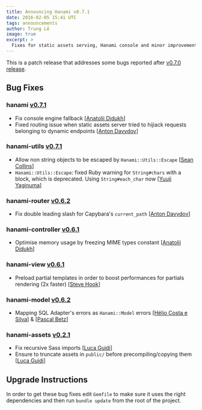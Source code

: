 ```yaml
---
title: Announcing Hanami v0.7.1
date: 2016-02-05 15:41 UTC
tags: announcements
author: Trung Lê
image: true
excerpt: >
  Fixes for static assets serving, Hanami console and minor improvements
---
```


This is a patch release that addresses some bugs reported after [v0.7.0 release](/blog/2016/01/22/lotus-is-now-hanami.html).

## Bug Fixes

### hanami [v0.7.1](https://github.com/hanami/hanami/blob/master/CHANGELOG.md#v071---2016-02-05)

  - Fix console engine fallback [[Anatolii Didukh](https://github.com/railsme)]
  - Fixed routing issue when static assets server tried to hijiack requests belonging to dynamic endpoints [[Anton Davydov](https://github.com/davydovanton)]

### hanami-utils [v0.7.1](https://github.com/hanami/utils/blob/master/CHANGELOG.md#v071---2016-02-05)

  - Allow non string objects to be escaped by `Hanami::Utils::Escape` [[Sean Collins](https://github.com/cllns)]
  - `Hanami::Utils::Escape`: fixed Ruby warning for `String#chars` with a block, which is deprecated. Using `String#each_char` now [[Yuuji Yaginuma](https://github.com/y-yagi)]

### hanami-router [v0.6.2](https://github.com/hanami/router/blob/master/CHANGELOG.md#v062---2016-02-05)

  - Fix double leading slash for Capybara's `current_path` [[Anton Davydov](https://github.com/davydovanton)]

### hanami-controller [v0.6.1](https://github.com/hanami/controller/blob/master/CHANGELOG.md#v061---2016-02-05)

  - Optimise memory usage by freezing MIME types constant [[Anatolii Didukh](https://github.com/railsme)]

### hanami-view [v0.6.1](https://github.com/hanami/view/blob/master/CHANGELOG.md#v061---2016-02-05)

  - Preload partial templates in order to boost performances for partials rendering (2x faster) [[Steve Hook](https://github.com/stevehook)]

### hanami-model [v0.6.2](https://github.com/hanami/model/blob/master/CHANGELOG.md#v062---2016-02-05)

  - Mapping SQL Adapter's errors as `Hanami::Model` errors [[Hélio Costa e Silva](https://github.com/hlegius)] &amp; [[Pascal Betz](https://github.com/pascalbetz)]

### hanami-assets [v0.2.1](https://github.com/hanami/assets/blob/master/CHANGELOG.md#v021---2016-02-05)

  - Fix recursive Sass imports [[Luca Guidi](https://github.com/jodosha)]
  - Ensure to truncate assets in `public/` before precompiling/copying them [[Luca Guidi](https://github.com/jodosha)]

## Upgrade Instructions

In order to get these bug fixes edit `Gemfile` to make sure it uses the right dependencies and then run `bundle update` from the root of the project.
